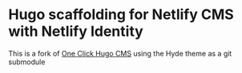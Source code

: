 # Hugo scaffolding for Netlify CMS with Netlify Identity

This is a fork of [One Click Hugo CMS](https://github.com/netlify-templates/one-click-hugo-cms) using the Hyde theme as a git submodule

